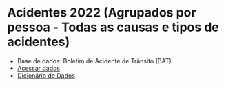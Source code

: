 # Acidentes 2022 (Agrupados por pessoa - Todas as causas e tipos de acidentes)

- Base de dados: Boletim de Acidente de Trânsito (BAT)
- [Acessar dados](https://www.gov.br/prf/pt-br/acesso-a-informacao/dados-abertos/dados-abertos-da-prf)
- [Dicionário de Dados](https://drive.google.com/file/d/1dTuZVGmx4ui3VyGnKYztMHxcAAAdRUzq/view)
